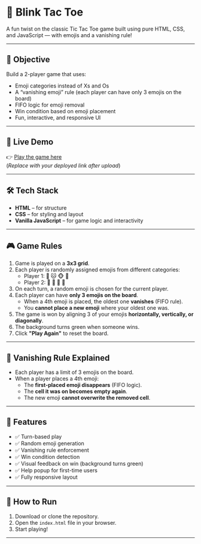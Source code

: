# 🧠 Blink Tac Toe

A fun twist on the classic Tic Tac Toe game built using pure HTML, CSS, and JavaScript — with emojis and a vanishing rule!

---

## 🎯 Objective

Build a 2-player game that uses:
- Emoji categories instead of Xs and Os
- A “vanishing emoji” rule (each player can have only 3 emojis on the board)
- FIFO logic for emoji removal
- Win condition based on emoji placement
- Fun, interactive, and responsive UI

---

## 🚀 Live Demo

👉 [Play the game here](https://your-live-link.com)  
(*Replace with your deployed link after upload*)

---

## 🛠 Tech Stack

- **HTML** – for structure  
- **CSS** – for styling and layout  
- **Vanilla JavaScript** – for game logic and interactivity  

---

## 🎮 Game Rules

1. Game is played on a **3x3 grid**.
2. Each player is randomly assigned emojis from different categories:
   - Player 1: 🐶 🐱 🐵 🐰
   - Player 2: 🍕 🍟 🍔 🍩
3. On each turn, a random emoji is chosen for the current player.
4. Each player can have **only 3 emojis on the board**.
   - When a 4th emoji is placed, the oldest one **vanishes** (FIFO rule).
   - You **cannot place a new emoji** where your oldest one was.
5. The game is won by aligning 3 of your emojis **horizontally, vertically, or diagonally**.
6. The background turns green when someone wins.
7. Click **"Play Again"** to reset the board.

---

## 🔄 Vanishing Rule Explained

- Each player has a limit of 3 emojis on the board.
- When a player places a 4th emoji:
  - The **first-placed emoji disappears** (FIFO logic).
  - The **cell it was on becomes empty again**.
  - The new emoji **cannot overwrite the removed cell**.

---

## 🧰 Features

- ✅ Turn-based play
- ✅ Random emoji generation
- ✅ Vanishing rule enforcement
- ✅ Win condition detection
- ✅ Visual feedback on win (background turns green)
- ✅ Help popup for first-time users
- ✅ Fully responsive layout

---

## 🔧 How to Run

1. Download or clone the repository.
2. Open the `index.html` file in your browser.
3. Start playing!

---

